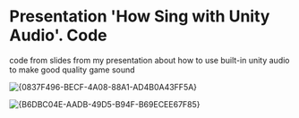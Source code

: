 # Presentation 'How Sing with Unity Audio'. Code

code from slides from my presentation about how to use built-in unity audio to make good quality game sound

![{0837F496-BECF-4A08-88A1-AD4B0A43FF5A}](https://github.com/user-attachments/assets/735904e7-8d5b-4316-8374-9693a4278480)

![{B6DBC04E-AADB-49D5-B94F-B69ECEE67F85}](https://github.com/user-attachments/assets/b520f696-be94-4685-9641-3197409c9aae)
